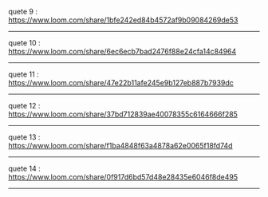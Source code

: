 quete 9 : 
https://www.loom.com/share/1bfe242ed84b4572af9b09084269de53

-------------------------------------------------------------

quete 10 : 
https://www.loom.com/share/6ec6ecb7bad2476f88e24cfa14c84964

------------------------------------------------------------------------

quete 11 :
https://www.loom.com/share/47e22b11afe245e9b127eb887b7939dc

------------------------------------------------------------------

quete 12 : 
https://www.loom.com/share/37bd712839ae40078355c6164666f285

------------------------------------------------------------------

quete 13 :
https://www.loom.com/share/f1ba4848f63a4878a62e0065f18fd74d

-----------------------------------------------------------------------

quete 14 : 
https://www.loom.com/share/0f917d6bd57d48e28435e6046f8de495

----------------------------------------------------------------
